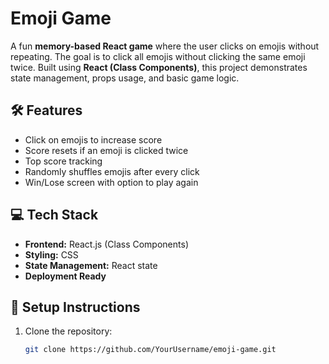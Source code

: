 # Emoji Game

A fun **memory-based React game** where the user clicks on emojis without repeating. The goal is to click all emojis without clicking the same emoji twice. Built using **React (Class Components)**, this project demonstrates state management, props usage, and basic game logic.

## 🛠️ Features

- Click on emojis to increase score
- Score resets if an emoji is clicked twice
- Top score tracking
- Randomly shuffles emojis after every click
- Win/Lose screen with option to play again

## 💻 Tech Stack

- **Frontend:** React.js (Class Components)
- **Styling:** CSS
- **State Management:** React state
- **Deployment Ready**

## 🚀 Setup Instructions

1. Clone the repository:
   ```bash
   git clone https://github.com/YourUsername/emoji-game.git
